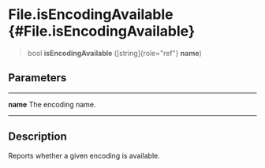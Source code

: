 File.isEncodingAvailable {#File.isEncodingAvailable}
========================

> bool **isEncodingAvailable** ([string]{role="ref"} **name**)

Parameters
----------

  ---------- --------------------
  **name**   The encoding name.
  ---------- --------------------

Description
-----------

Reports whether a given encoding is available.
